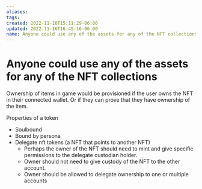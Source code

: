 ```yaml
---
aliases: 
tags: 
created: 2022-11-16T15:11:29-06:00
updated: 2022-11-16T16:49:16-06:00
name: Anyone could use any of the assets for any of the NFT collections
---
```

# Anyone could use any of the assets for any of the NFT collections

Ownership of items in game would be provisioned if the user owns the NFT in their connected wallet.  Or if they can prove that they have ownership of the item.

Properties of a token
* Soulbound
* Bound by persona
* Delegate nft tokens (a NFT that points to another NFT)
	* Perhaps the owner of the NFT should need to mint and give specific permissions to the delegate custodian holder.
	* Owner should not need to give custody of the NFT to the other account.
	* Owner should be allowed to delegate ownership to one or multiple accounts

